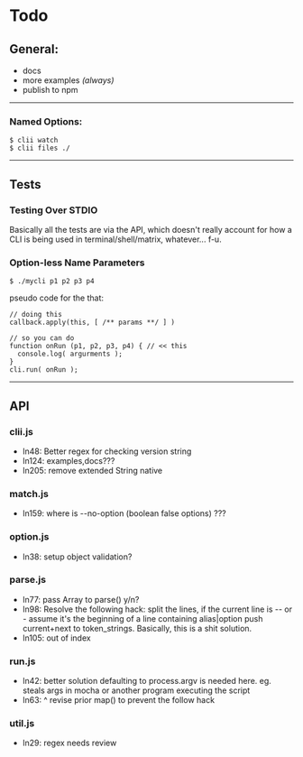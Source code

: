 # Todo

## General:

* docs
* more examples _(always)_
* publish to npm

---

### Named Options: 

    $ clii watch
    $ clii files ./

---

## Tests

### Testing Over STDIO

Basically all the tests are via the API, which
doesn't really account for how a CLI is being 
used in terminal/shell/matrix, whatever... f-u.

### Option-less Name Parameters

    $ ./mycli p1 p2 p3 p4

pseudo code for the that:
    
    // doing this
    callback.apply(this, [ /** params **/ ] )
    
    // so you can do
    function onRun (p1, p2, p3, p4) { // << this
      console.log( argurments );
    }
    cli.run( onRun ); 

---

## API

### clii.js

* ln48: Better regex for checking version string
* ln124: examples,docs???
* ln205: remove extended String native

### match.js

* ln159: where is --no-option (boolean false options) ???

### option.js

* ln38: setup object validation?

### parse.js

* ln77: pass Array to parse() y/n?
* ln98: Resolve the following hack: split the lines, if the current 
  line is -- or - assume it's the beginning of a line 
  containing alias|option push current+next to token_strings.
  Basically, this is a shit solution.
* ln105: out of index

### run.js

* ln42: better solution defaulting to process.argv is needed here.
  eg. steals args in mocha or another program executing the script
* ln63: ^ revise prior map() to prevent the follow hack

### util.js

* ln29: regex needs review